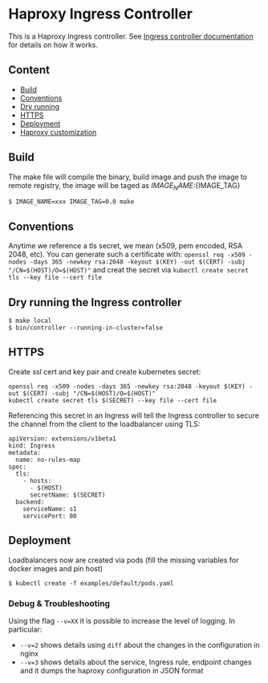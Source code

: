 # Haproxy Ingress Controller

This is a Haproxy Ingress controller. See [Ingress controller documentation](https://github.com/kubernetes/contrib/blob/master/ingress/controllers/README.md) for details on how it works.

## Content
* [Build](#build)
* [Conventions](#conventions)
* [Dry running](#dry-running-the-ingress-controller)
* [HTTPS](#https)
* [Deployment](#deployment)
* [Haproxy customization](configuration.md)

## Build

The make file will compile the binary, build image and push the image to remote registry, the image will be taged as ${IMAGE_NAME}:${IMAGE_TAG}
```
$ IMAGE_NAME=xxx IMAGE_TAG=0.0 make
```

## Conventions

Anytime we reference a tls secret, we mean (x509, pem encoded, RSA 2048, etc). You can generate such a certificate with: 
`openssl req -x509 -nodes -days 365 -newkey rsa:2048 -keyout $(KEY) -out $(CERT) -subj "/CN=$(HOST)/O=$(HOST)"`
and creat the secret via `kubectl create secret tls --key file --cert file`

## Dry running the Ingress controller

```
$ make local
$ bin/controller --running-in-cluster=false
```

## HTTPS

Create ssl cert and key pair and create kubernetes secret:
```
openssl req -x509 -nodes -days 365 -newkey rsa:2048 -keyout $(KEY) -out $(CERT) -subj "/CN=$(HOST)/O=$(HOST)"
kubectl create secret tls $(SECRET) --key file --cert file
```

Referencing this secret in an Ingress will tell the Ingress controller to secure the channel from the client to the loadbalancer using TLS:
```
apiVersion: extensions/v1beta1
kind: Ingress
metadata:
  name: no-rules-map
spec:
  tls:
    - hosts:
      - $(HOST)
      secretName: $(SECRET)
  backend:
    serviceName: s1
    servicePort: 80
```

## Deployment
Loadbalancers now are created via pods (fill the missing variables for docker images and pin host)
```
$ kubectl create -f examples/default/pods.yaml
```

### Debug & Troubleshooting

Using the flag `--v=XX` it is possible to increase the level of logging.
In particular:
- `--v=2` shows details using `diff` about the changes in the configuration in nginx
- `--v=3` shows details about the service, Ingress rule, endpoint changes and it dumps the haproxy configuration in JSON format
